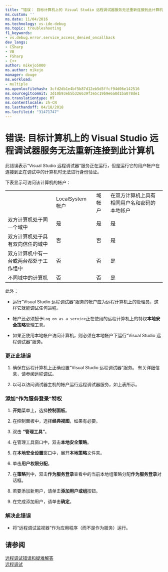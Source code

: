 ```yaml
---
title: “错误： 目标计算机上的 Visual Studio 远程调试器服务无法重新连接到此计算机 | Microsoft 文档”
ms.custom: ''
ms.date: 11/04/2016
ms.technology: vs-ide-debug
ms.topic: troubleshooting
f1_keywords:
- vs.debug.error.service_access_denied_oncallback
dev_langs:
- CSharp
- VB
- FSharp
- C++
author: mikejo5000
ms.author: mikejo
manager: douge
ms.workload:
- multiple
ms.openlocfilehash: 3cfd2db1e4bf5b87d12eb5d5ffcf94d06e142516
ms.sourcegitcommit: 3d10b93eb5b326639f3e5c19b9e6a8d1ba078de1
ms.translationtype: MT
ms.contentlocale: zh-CN
ms.lasthandoff: 04/18/2018
ms.locfileid: "31471747"
---
```

# <a name="error-the-visual-studio-remote-debugger-service-on-the-target-computer-cannot-connect-back-to-this-computer"></a>错误: 目标计算机上的 Visual Studio 远程调试器服务无法重新连接到此计算机
此错误表示“Visual Studio 远程调试器”服务正在运行，但是运行它的用户帐户在连接到正在调试中的计算机时无法进行身份验证。  
  
 下表显示可访问该计算机的帐户：  
  
|||||  
|-|-|-|-|  
||LocalSystem 帐户|域帐户|在双方计算机上具有相同用户名和密码的本地帐户|  
|双方计算机处于同一个域中|是|是|是|  
|双方计算机处于具有双向信任的域中|否|否|是|  
|双方计算机中有一台或两台都处于工作组中|否|否|是|  
|不同域中的计算机|否|否|是|  
  
 此外：  
  
-   运行“Visual Studio 远程调试器”服务的帐户应为远程计算机上的管理员，这样它就能调试任何进程。  
  
-   帐户还必须授予`Log on as a service`正在使用的远程计算机上的特权**本地安全策略**管理工具。  
  
-   如果正使用本地帐户访问计算机，则必须在本地帐户下运行“Visual Studio 远程调试器”服务。  
  
### <a name="to-correct-this-error"></a>更正此错误  
  
1.  确保在远程计算机上正确设置“Visual Studio 远程调试器”服务。 有关详细信息，请参阅[远程调试](../debugger/remote-debugging.md)。  
  
2.  以可以访问调试器主机的帐户运行远程调试器服务，如上表所示。  
  
### <a name="to-add-log-on-as-a-service-privilege"></a>添加“作为服务登录”特权  
  
1.  **开始**菜单上，选择**控制面板**。  
  
2.  在控制面板中，选择**经典视图**，如果有必要。  
  
3.  双击 **“管理工具”**。  
  
4.  在管理工具窗口中，双击**本地安全策略**。  
  
5.  在**本地安全设置**窗口中，展开**本地策略**文件夹。  
  
6.  单击**用户权限分配**。  
  
7.  在**策略**列中，双击**作为服务登录**查看中的当前本地组策略分配**作为服务登录**对话框。  
  
8.  若要添加新用户，请单击**添加用户或组**按钮。  
  
9. 在完成添加用户，请单击**确定**。  
  
### <a name="to-work-around-this-error"></a>解决此错误  
  
-   将“远程调试监视器”作为应用程序（而不是作为服务）运行。  
  
## <a name="see-also"></a>请参阅  
 [远程调试错误和疑难解答](../debugger/remote-debugging-errors-and-troubleshooting.md)   
 [远程调试](../debugger/remote-debugging.md)